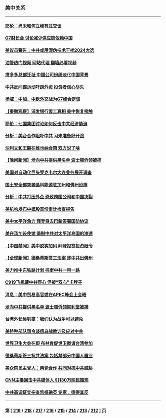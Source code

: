### 美中关系
---
#### [耶伦：尚未和何立峰有过交谈](../../pages/nf1412576/n13994845.md?05130045) 
#### [G7财长会 讨论减少供应链依赖中国](../../pages/nf1412576/n13994903.md?05130045) 
#### [美议员警告：中共或用深伪技术干扰2024大选](../../pages/nf1412576/n13994724.md?05130045) 
#### [油管热门视频 网站代理 翻墙必看视频](http://138.2.39.72:81/youtube.html?epic-marker?05130045)
#### [拼多多总部迁址 中国公司纷纷淡化中国背景](../../pages/nf1412576/n13994366.md?05130045) 
#### [中共反间谍运动吓跑外资 投资者信心尽失](../../pages/nf1412576/n13994515.md?05130045) 
#### [杨威：中加、中欧外交战为G7峰会定调](../../pages/nf1412576/n13994413.md?05130045) 
#### [【秦鹏观察】浦发银行罢工真相 美中恢复接触](../../pages/nf1412576/n13994319.md?05130045) 
#### [耶伦：七国集团讨论如何反击中共经济胁迫](../../pages/nf1412576/n13994141.md?05130045) 
#### [分析：美台合作阻吓中共 习未准备好开战](../../pages/nf1412576/n13989226.md?05130045) 
#### [沙利文和王毅在维也纳会晤 双方说了啥](../../pages/nf1412576/n13994118.md?05130045) 
#### [【晚间新闻】涉向中共提供黑名单 波士顿侨领被捕](../../pages/nf1412576/n13993670.md?05130045) 
#### [美国对自动化巨头罗克韦尔大连业务展开调查](../../pages/nf1412576/n13993295.md?05130045) 
#### [国土安全部突袭晶科能源驻加州和佛州设施](../../pages/nf1412576/n13993270.md?05130045) 
#### [分析：中共打压外企 恐致跨国公司和中国决裂](../../pages/nf1412576/n13993252.md?05130045) 
#### [美机构发布中概股首份审计检查报告](../../pages/nf1412576/n13993266.md?05130045) 
#### [美中太平洋角力 拜登将去巴新签署国防协议](../../pages/nf1412576/n13993088.md?05130045) 
#### [美在汤加设使馆 遏制中共对太平洋岛国的渗透](../../pages/nf1412576/n13993012.md?05130045) 
#### [【中国禁闻】美中脱钩加码 拜登拟签投资限令](../../pages/nf1412576/n13992461.md?05130045) 
#### [【全球新闻】德桑蒂斯签三法案 逐中共出佛州](../../pages/nf1412576/n13992919.md?05130045) 
#### [美力推中东铁路计划 抗衡中共一带一路](../../pages/nf1412576/n13992820.md?05130045) 
#### [C919飞机藏中共野心 但被“双心”卡脖子](../../pages/nf1412576/n13991824.md?05130045) 
#### [消息：美中贸易高官或在APEC峰会上会晤](../../pages/nf1412576/n13992700.md?05130045) 
#### [涉向中共提供黑名单 波士顿侨领梁利堂被捕](../../pages/nf1412576/n13992522.md?05130045) 
#### [台湾外长吴钊燮：我们认为战争可以避免](../../pages/nf1412576/n13992424.md?05130045) 
#### [美特种部队司令谈俄乌战教训及应对中共](../../pages/nf1412576/n13992407.md?05130045) 
#### [世界卫生大会在即 布林肯促世卫邀请台湾参加](../../pages/nf1412576/n13992399.md?05130045) 
#### [德桑蒂斯签三抗共法案 包括禁部分中国人置业](../../pages/nf1412576/n13992308.md?05130045) 
#### [美众院民主党人：两党合作 共同对抗中共威胁](../../pages/nf1412576/n13991873.md?05130045) 
#### [CNN主播回击中共媒体人 引130万网民围观](../../pages/nf1412576/n13991849.md?05130045) 
#### [中共高调证实突查凯盛融英 专家：适得其反](../../pages/nf1412576/n13991798.md?05130045) 

---
#### 第 [ [219](./219.md?05130045) / [218](./218.md?05130045) / [217](./217.md?05130045) / [216](./216.md?05130045) / [215](./215.md?05130045) / [214](./214.md?05130045) / [213](./213.md?05130045) / [212](./212.md?05130045) ] 页

